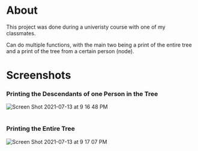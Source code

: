 <h1>About</h1>

This project was done during a univeristy course with one of my classmates.

Can do multiple functions, with the main two being a print of the entire tree and a print of the tree from a certain person (node).


<h1>Screenshots</h1>

<h3>Printing the Descendants of one Person in the Tree</h3>

![Screen Shot 2021-07-13 at 9 16 48 PM](https://user-images.githubusercontent.com/71104449/125545393-d2567f3b-89eb-44b1-9175-d53cf3e31de2.png)
<br><br>

<h3>Printing the Entire Tree</h3>


![Screen Shot 2021-07-13 at 9 17 07 PM](https://user-images.githubusercontent.com/71104449/125545394-c43b49ba-6eb3-4a41-8bb2-2017b1db8ef1.png)

